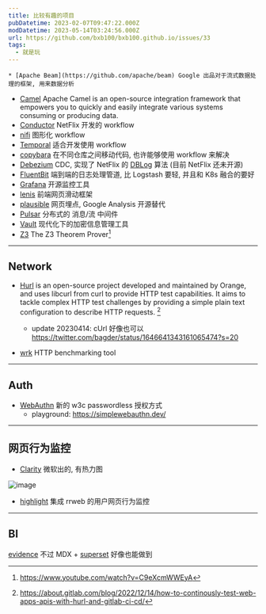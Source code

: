 ```yaml
---
title: 比较有趣的项目
pubDatetime: 2023-02-07T09:47:22.000Z
modDatetime: 2023-05-14T03:24:56.000Z
url: https://github.com/bxb100/bxb100.github.io/issues/33
tags:
  - 就是玩
---
```


    * [Apache Beam](https://github.com/apache/beam) Google 出品对于流式数据处理的框架, 用来数据分析

- [Camel](https://github.com/apache/camel) Apache Camel is an open-source integration framework that empowers you to quickly and easily integrate various systems consuming or producing data.
- [Conductor](https://github.com/Netflix/conductor) NetFlix 开发的 workflow
- [nifi](https://nifi.apache.org/index.html) 图形化 workflow
- [Temporal](https://temporal.io/) 适合开发使用 workflow
- [copybara](https://github.com/google/copybara) 在不同仓库之间移动代码, 也许能够使用 workflow 来解决
- [Debezium](https://debezium.io/) CDC, 实现了 NetFlix 的 [DBLog](https://netflixtechblog.com/dblog-a-generic-change-data-capture-framework-69351fb9099b?gi=eae74ca0ba3b) 算法 (目前 NetFlix 还未开源)
- [FluentBit](https://github.com/fluent/fluent-bit) 端到端的日志处理管道, 比 Logstash 要轻, 并且和 K8s 融合的要好
- [Grafana](https://grafana.com/) 开源监控工具
- [lenis](https://lenis.studiofreight.com/) 前端网页滑动框架
- [plausible](https://github.com/plausible/analytics) 网页埋点, Google Analysis 开源替代
- [Pulsar](https://pulsar.apache.org/) 分布式的 消息/流 中间件
- [Vault](https://github.com/hashicorp/vault) 现代化下的加密信息管理工具
- [Z3](https://github.com/Z3Prover/z3) The Z3 Theorem Prover[^z3]

---

<a id='issuecomment-1423936673'></a>

## Network

- [Hurl](https://hurl.dev/) is an open-source project developed and maintained by Orange, and uses libcurl from curl to provide HTTP test capabilities. It aims to tackle complex HTTP test challenges by providing a simple plain text configuration to describe HTTP requests. [^1]

  - update 20230414: cUrl 好像也可以 https://twitter.com/bagder/status/1646641343161065474?s=20

- [wrk](https://github.com/wg/wrk) HTTP benchmarking tool

---

<a id='issuecomment-1451540696'></a>

## Auth

- [WebAuthn](https://webauthn.guide/#webauthn-api) 新的 w3c passwordless 授权方式
  - playground: https://simplewebauthn.dev/

---

<a id='issuecomment-1513358016'></a>

## 网页行为监控

- [Clarity](https://clarity.microsoft.com/) 微软出的, 有热力图

![image](https://user-images.githubusercontent.com/20685961/232824238-5f768369-6b3d-496c-ab76-17b0735194bd.png)

- [highlight](https://github.com/highlight/highlight) 集成 rrweb 的用户网页行为监控

---

<a id='issuecomment-1519095361'></a>

## BI

[evidence](https://github.com/evidence-dev/evidence) 不过 MDX + [superset](https://github.com/apache/superset) 好像也能做到

[^z3]: https://www.youtube.com/watch?v=C9eXcmWWEyA
[^1]: https://about.gitlab.com/blog/2022/12/14/how-to-continously-test-web-apps-apis-with-hurl-and-gitlab-ci-cd/
